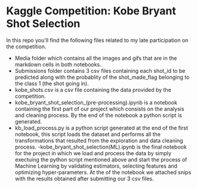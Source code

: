 # Kaggle Competition: Kobe Bryant Shot Selection

In this repo you'll find the following files related to my late participation on the competition.

- Media folder which contains all the images and gifs that are in the markdown cells in both notebooks.
- Submissions folder contains 3 csv files containing each shot_id to be predicted along with the probablity of the shot_made_flag belonging to the class 1 (the shot going in).
- kobe_shots.csv is a csv file containing the data provided by the competition.
- kobe_bryant_shot_selection_(pre-processing).ipynb is a notebook containing the first part of our project which consists on the analysis and cleaning process.
By the end of the notebook a python script is generated.
- kb_load_process.py is a python script generated at the end of the first notebook, this script loads the dataset and performs all the transformations that resulted from the 
exploration and data cleaning process.
-kobe_bryant_shot_selection(ML).ipynb is the final notebook for the project in which we load and process the data by simply exectuing the python script mentioned above and 
start the process of Machine Learning by validating estimators, selecting features and optimizing hyper-parameters. At the of the notebook we attached snips with the results obtained
after submitting our 3 csv files.

